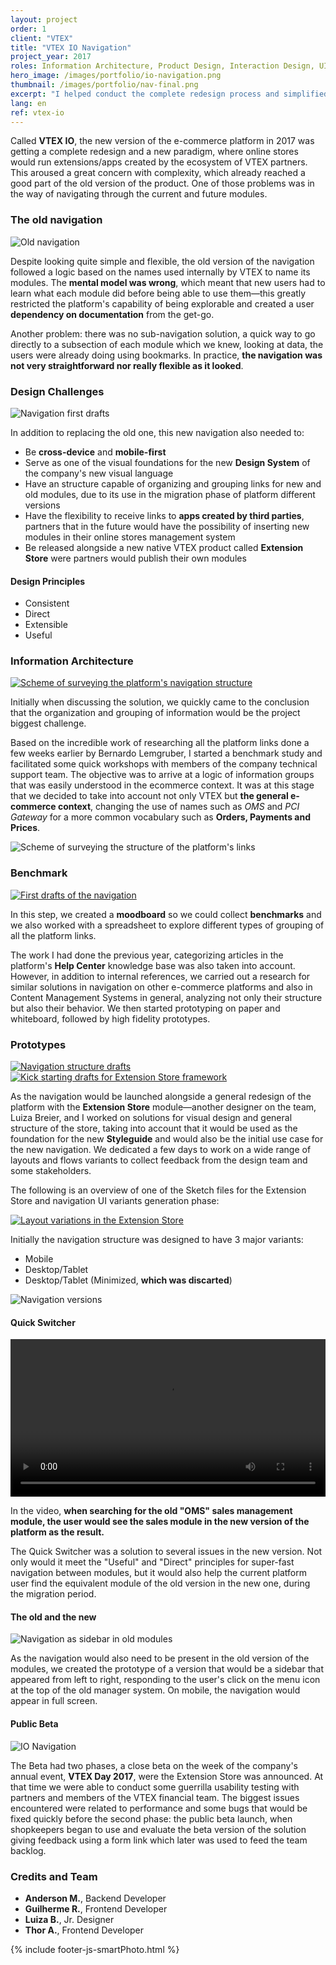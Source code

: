 ```yaml
---
layout: project
order: 1
client: "VTEX"
title: "VTEX IO Navigation"
project_year: 2017
roles: Information Architecture, Product Design, Interaction Design, UI Design
hero_image: /images/portfolio/io-navigation.png
thumbnail: /images/portfolio/nav-final.png
excerpt: "I helped conduct the complete redesign process and simplified navigation of the e-commerce platform modules, which gained a new version called VTEX IO"
lang: en
ref: vtex-io
---
```


<p class="ph2 f3 f2-ns lh-copy measure center tl tl-m tc-ns">Called <strong>VTEX IO</strong>, the new version of the e-commerce platform in 2017 was getting a complete redesign and a new paradigm, where online stores would run extensions/apps created by the ecosystem of VTEX partners. This aroused a great concern with complexity, which already reached a good part of the old version of the product. One of those problems was in the way of navigating through the current and future modules.</p>

<h3 class="ph2 f2 f1-ns fw2 mv0 pt4 pt5-ns pb3 black-40 tc-ns">The old navigation</h3>
<div class="cf ph2-ns">
  <div class="fl w-100 w-100-m w-50-ns ph4">
    <img src="/images/portfolio/topbar-old.png" alt="Old navigation" class="dib mv3 w-100" />
  </div>
  <div class="fl w-100 w-100-m w-50-ns ph2 ph2-m ph0-ns">
    <p class="measure center center-m lh-copy black-50 mv1 mh0">
      Despite looking quite simple and flexible, the old version of the navigation followed a logic based on the names used internally by VTEX to name its modules. The <strong>mental model was wrong</strong>, which meant that new users had to learn what each module did before being able to use them—this greatly restricted the platform's capability of being explorable and created a user <strong>dependency on documentation</strong> from the get-go.</p>
    <p class="measure center lh-copy black-50 mv1 mh0">Another problem: there was no sub-navigation solution, a quick way to go directly to a subsection of each module which we knew, looking at data, the users were already doing using bookmarks. In practice, <strong>the navigation was not very straightforward nor really flexible as it looked</strong>.
    </p>
  </div>
</div>


<h3 class="ph2 f2 f1-ns fw2 mv0 pt4 pt5-ns pb3 black-40 tc-ns">Design Challenges</h3>

<img src="/images/portfolio/io-navigation-iso.jpg" alt="Navigation first drafts" class="dib mv1" />

<div class="cf ph2-ns">
  <div class="fl w-100 w-100-m w-60-ns ph2 ph0-ns">
    <p class="black-50 measure center center-m mh0-ns lh-copy mt3">In addition to replacing the old one, this new navigation also needed to:</p>
    <ul class="black-50 measure center center-m mh0-ns lh-copy ma0">
      <li>Be <strong>cross-device</strong> and <strong>mobile-first</strong></li>
      <li>Serve as one of the visual foundations for the new <strong>Design System</strong> of the company's new visual language</li>
      <li>Have an structure capable of organizing and grouping links for new and old modules, due to its use in the migration phase of platform different versions</li>
      <li>Have the flexibility to receive links to <strong>apps created by third parties</strong>, partners that in the future would have the possibility of inserting new modules in their online stores management system</li>
      <li>Be released alongside a new native VTEX product called <strong>Extension Store</strong> were partners would publish their own modules</li>
    </ul>
  </div>
  <div class="fr w-100 w-100-m w-40-ns tc tc-m tr-ns">
    <h4 class="ph2 f2 fw3 mv0 pt5 pt5-m pt3-ns pb1 black-40">Design Principles</h4>
    <ul class="list pl0 measure lh-title mt2 f2 ph2 hot-pink">
      <li class="lh-copy pv2 ba bl-0 bt-0 br-0 b--dotted b--black-20">Consistent</li>
      <li class="lh-copy pv2 ba bl-0 bt-0 br-0 b--dotted b--black-20">Direct</li>
      <li class="lh-copy pv2 ba bl-0 bt-0 br-0 b--dotted b--black-20">Extensible</li>
      <li class="lh-copy pv2 ba bl-0 bt-0 br-0 b--dotted b--black-20">Useful</li>
    </ul>
  </div>
</div>

<h3 class="ph2 f2 f1-ns fw2 mv0 pt4 pt5-ns pb3 black-40 tc-ns">Information Architecture</h3>
<div class="cf ph2-ns">
  <div class="fl w-100 w-100-m w-50-ns ph4">
    <a href="/images/portfolio/map-links-and-fields.jpg" class="js-smartPhoto mv1" data-group="0">
    <img src="/images/portfolio/map-links-and-fields-small.jpg" alt="Scheme of surveying the platform's navigation structure" class="dib" /></a>
  </div>
  <div class="fl w-100 w-100-m w-50-ns ph2 ph2-m ph0-ns">
    <p class="f4 f3-ns lh-copy black-50 measure center mt0">Initially when discussing the solution, we quickly came to the conclusion that the organization and grouping of information would be the project biggest challenge.</p>
    <p class="measure center center-m mh0-ns lh-copy black-50 mt0">
      Based on the incredible work of researching all the platform links done a few weeks earlier by Bernardo Lemgruber, I started a benchmark study and facilitated some quick workshops with members of the company technical support team. The objective was to arrive at a logic of information groups that was easily understood in the ecommerce context. It was at this stage that we decided to take into account not only VTEX but <strong>the general e-commerce context</strong>, changing the use of names such as <em>OMS</em> and <em>PCI Gateway</em> for a more common vocabulary such as <strong>Orders, Payments and Prices</strong>.
    </p>
  </div>
</div>

<img src="/images/portfolio/map-links.jpg" alt="Scheme of surveying the structure of the platform's links" class="dib mv4" />

<h3 class="ph2 f2 f1-ns fw2 mv0 pt4 pt5-ns pb3 black-40 tc-ns">Benchmark</h3>
<div class="cf ph2-ns">
  <div class="fl w-100 w-100-m w-50-ns">
    <a href="/images/portfolio/nav-papel.jpg" class="js-smartPhoto mv1" data-group="benchmark">
      <img src="/images/portfolio/nav-papel-small.jpg" alt="First drafts of the navigation" class="dib" />
    </a>
  </div>
  <div class="fl w-100 w-100-m w-50-ns ph2 ph2-m ph4-ns">
    <p class="f4 f3-ns measure center lh-copy black-50 mt0">In this step, we created a <strong>moodboard</strong> so we could collect <strong>benchmarks</strong> and we also worked with a spreadsheet to explore different types of grouping of all the platform links.</p>
    <p class="measure center center-m mh0-ns lh-copy black-50 mv1">The work I had done the previous year, categorizing articles in the platform's <strong>Help Center</strong> knowledge base was also taken into account. However, in addition to internal references, we carried out a research for similar solutions in navigation on other e-commerce platforms and also in Content Management Systems in general, analyzing not only their structure but also their behavior. We then started prototyping on paper and whiteboard, followed by high fidelity prototypes.</p>
  </div>
</div>


<h3 class="ph2 f2 f1-ns fw2 mv0 pt4 pt5-ns pb3 black-40 tc-ns">Prototypes</h3>
<div class="cf ph2-ns">
  <div class="fl w-100 w-100-m w-50-ns ph4">
    <a href="/images/portfolio/nav-white-board.jpg" class="js-smartPhoto mv3" data-group="whiteboard">
      <img src="/images/portfolio/nav-white-board-small.jpg" alt="Navigation structure drafts" class="dib" />
    </a>
  </div>
  <div class="fl w-100 w-100-m w-50-ns ph2 ph2-m ph0-ns">
    <a href="/images/portfolio/nav-white-board-extesion.jpg" class="js-smartPhoto mv3" data-group="whiteboard">
      <img src="/images/portfolio/nav-white-board-extesion-small.jpg" alt="Kick starting drafts for Extension Store framework" class="dib" />
    </a>
  </div>
</div>

<div class="tl tl-m tc-ns ph2-ns">
  <p class="f4 f3-ns measure center lh-copy black-50 mv1 mh0 ph2 ph0-ns">As the navigation would be launched alongside a general redesign of the platform with the <strong>Extension Store</strong> module—another designer on the team, Luiza Breier, and I worked on solutions for visual design and general structure of the store, taking into account that it would be used as the foundation for the new <strong>Styleguide</strong> and would also be the initial use case for the new navigation. We dedicated a few days to work on a wide range of layouts and flows variants to collect feedback from the design team and some stakeholders. </p>
  <p class="f4 f3-ns measure center lh-copy black-50 mh0 ph2 ph0-ns">The following is an overview of one of the Sketch files for the Extension Store and navigation UI variants generation phase:</p>
</div>

<a href="/images/portfolio/extension-store-visual-birds-eye-view.jpg" class="js-smartPhoto mv3" data-group="birdseyeview">
  <img src="/images/portfolio/extension-store-visual-birds-eye-view-small.jpg" alt="Layout variations in the Extension Store" class="dib" />
</a>

<div class="cf ph2-ns mv3">
  <div class="fl w-100 w-30-ns ph2 ph0-ns">
    <p class="f4 f3-ns measure lh-copy black-50 mv1 mh0">Initially the navigation structure was designed to have 3 major variants:</p>
    <ul class="list pl0 measure lh-copy f4 f3-ns mt2 black-60">
      <li class="lh-copy pv2 ba bl-0 bt-0 br-0 b--dotted b--black-20">Mobile</li>
      <li class="lh-copy pv2 ba bl-0 bt-0 br-0 b--dotted b--black-20">Desktop/Tablet</li>
      <li class="lh-copy pv2 ba bl-0 bt-0 br-0 b--dotted b--black-20">Desktop/Tablet (Minimized, <strong>which was discarted</strong>)</li>
    </ul>
  </div>
  <div class="fl w-100 w-70-ns pl4-ns">
    <img src="/images/portfolio/nav-variations.png" alt="Navigation versions" class="dib mv3" />
  </div>
</div>

<h4 class="ph2 f2 f1-ns fw2 mv0 pt4 pt5-ns pb3 black-40 tc-ns">Quick Switcher</h4>

<div class="cf ph2-ns">
  <div class="fl w-100 w-100-m w-60-ns ph2-ns">
    <video controls loop width="100%" class="db mb3">
      <source src="/images/portfolio/nav-quick-search.webm"
              type="video/webm">
      <source src="/images/portfolio/nav-quick-search.mp4"
              type="video/mp4">
    </video>
  </div>
  <div class="fl w-100 w-100-m w-40-ns ph2">
    <p class="f4 f3-ns center-m measure lh-copy black-50 mt0">In the video, <strong>when searching for the old "OMS" sales management module, the user would see the sales module in the new version of the platform as the result.</strong></p>
    <p class="f4 f3-ns center-m measure lh-copy black-50 mt0">The Quick Switcher was a solution to several issues in the new version. Not only would it meet the "Useful" and "Direct" principles for super-fast navigation between modules, but it would also help the current platform user find the equivalent module of the old version in the new one, during the migration period.</p>
  </div>
</div>

<h4 class="ph2 f2 f1-ns fw2 mv0 pt4 pt5-ns pb3 black-40 tc-ns">The old and the new</h4>
<div class="cf ph2-ns">
  <div class="fl w-100 w-100-m w-70-ns">
    <img src="/images/portfolio/nav-old-admins.gif" alt="Navigation as sidebar in old modules" class="dib mb3 w-100" />
  </div>
  <div class="fl w-100 w-100-m w-30-ns ph2 ph2-m ph4-ns">
    <p class="f4 f3-ns measure lh-copy black-50 mv1 center center-m mh0-ns">As the navigation would also need to be present in the old version of the modules, we created the prototype of a version that would be a sidebar that appeared from left to right, responding to the user's click on the menu icon at the top of the old manager system. On mobile, the navigation would appear in full screen.</p>
  </div>
</div>

<h4 class="ph2 f2 f1-ns fw2 mv0 pt4 pt5-ns pb3 black-40 tc-ns">Public Beta</h4>

<div class="tl tl-m tc-ns">
  <img src="/images/portfolio/nav-final.png" alt="IO Navigation" class="dib mv3" />
  <p class="f4 f3-ns measure center lh-copy black-50 mv1 mh0 ph2 ph0-ns">The Beta had two phases, a close beta on the week of the company's annual event, <strong>VTEX Day 2017</strong>, were the Extension Store was announced. At that time we were able to conduct some guerrilla usability testing with partners and members of the VTEX financial team. The biggest issues encountered were related to performance and some bugs that would be fixed quickly before the second phase: the public beta launch, when shopkeepers began to use and evaluate the beta version of the solution giving feedback using a form link which later was used to feed the team backlog.</p>
</div>

<section class="tc">
  <h3 class="f3 f2-ns fw2 mv0 pt4 pt5-ns pb1 black-40">Credits and Team</h3>
  <ul class="lh-copy black-50 f4 list pa0">
    <li><strong>Anderson M.</strong>, Backend Developer</li>
    <li><strong>Guilherme R.</strong>, Frontend Developer</li>
    <li><strong>Luiza B.</strong>, Jr. Designer</li>
    <li><strong>Thor A.</strong>, Frontend Developer</li>
  </ul>
</section>

{% include footer-js-smartPhoto.html %}
